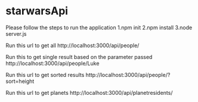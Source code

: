 # starwarsApi

Please follow the steps to run the application
1.npm init
2.npm install
3.node server.js

Run this url to get all
http://localhost:3000/api/people/

Run this to get single result based on the parameter passed
http://localhost:3000/api/people/Luke 

Run this url to get sorted results
http://localhost:3000/api/people/?sort=height

Run this url to get planets
http://localhost:3000/api/planetresidents/
